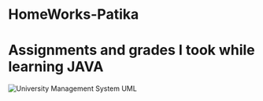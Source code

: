 # HomeWorks-Patika

# Assignments and grades I took while learning JAVA
![University Management System UML](https://github.com/cengarm/HomeWorks-Patika/assets/126611512/7eff70c4-e1f2-4e50-973e-0728781f4cd1)
